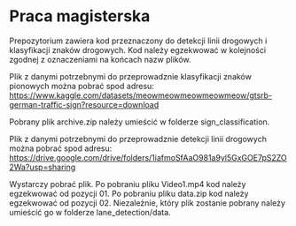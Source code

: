 # Praca magisterska

Prepozytorium zawiera kod przeznaczony do detekcji linii drogowych i klasyfikacji znaków drogowych.
Kod należy egzekwować w kolejności zgodnej z oznaczeniami na końcach nazw plików.

Plik z danymi potrzebnymi do przeprowadznie klasyfikacji znaków pionowych można pobrać spod adresu: 
https://www.kaggle.com/datasets/meowmeowmeowmeowmeow/gtsrb-german-traffic-sign?resource=download

Pobrany plik archive.zip należy umieścić w folderze sign_classification.

Plik z danymi potrzebnymi do przeprowadznie detekcji linii drogowych można pobrać spod adresu:
https://drive.google.com/drive/folders/1iafmoSfAaO981a9yl5GxGOE7pS2ZO2Wa?usp=sharing

Wystarczy pobrać plik.
Po pobraniu pliku Video1.mp4 kod należy egzekwować od pozycji 01.
Po pobraniu pliku data.zip kod należy egzekwować od pozycji 02.
Niezależnie, który plik zostanie pobrany należy umieścić go w folderze lane_detection/data.
